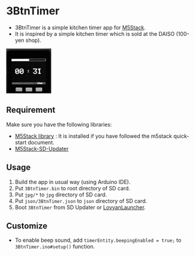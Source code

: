 # 3BtnTimer

* 3BtnTimer is a simple kitchen timer app for [M5Stack](http://m5stack.com/).
* It is inspired by a simple kitchen timer which is sold at the DAISO (100-yen shop).

![](jpg/3BtnTimer.jpg)

## Requirement

Make sure you have the following libraries:

* [M5Stack library](https://github.com/m5stack/M5Stack) : It is installed if you have followed the m5stack quick-start document.
* [M5Stack-SD-Updater](https://github.com/tobozo/M5Stack-SD-Updater)

## Usage

1. Build the app in usual way (using Arduino IDE).
2. Put `3BtnTimer.bin` to root directory of SD card.
3. Put `jpg/*` to `jpg` directory of SD card.
4. Put `json/3BtnTimer.json` to `json` directory of SD card.
5. Boot `3BtnTimer` from SD Updater or [LovyanLauncher](https://github.com/lovyan03/M5Stack_LovyanLauncher).

## Customize

* To enable beep sound, add `timerEntity.beepingEnabled = true;` to `3BtnTimer.ino#setup()` function.

